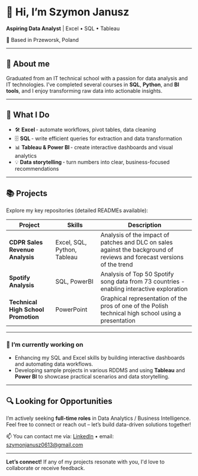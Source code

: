 # 👋 Hi, I’m **Szymon Janusz**

**Aspiring Data Analyst** | Excel • SQL • Tableau

📍 Based in Przeworsk, Poland

---

## 🎯 About me

Graduated from an IT technical school with a passion for data analysis and IT technologies. I’ve completed several courses in **SQL**, **Python**, and **BI tools**, and I enjoy transforming raw data into actionable insights.

---

## 🚀 What I Do

* 🛠 **Excel** - automate workflows, pivot tables, data cleaning
* 🗄️ **SQL** - write efficient queries for extraction and data transformation
* 📊 **Tableau & Power BI** - create interactive dashboards and visual analytics
* 💡 **Data storytelling** - turn numbers into clear, business-focused recommendations

---

## 📚 Projects

Explore my key repositories (detailed READMEs available):

| Project                             | Skills               | Description                                                                                         |
| ----------------------------------- | -------------------- | --------------------------------------------------------------------------------------------------- |
| **CDPR Sales Revenue Analysis**     | Excel, SQL, Python, Tableau  |  Analysis of the impact of patches and DLC on sales against the background of reviews and forecast versions of the trend              |
| **Spotify Analysis** | SQL, PowerBI         | Analysis of Top 50 Spotify song data from 73 countries - enabling interactive exploration |
| **Technical High School Promotion** | PowerPoint           |  Graphical representation of the pros of one of the Polish technical high school using a presentation |

---

### 🔭 I’m currently working on
- Enhancing my SQL and Excel skills by building interactive dashboards and automating data workflows.
- Developing sample projects in various RDDMS and using **Tableau** and **Power BI** to showcase practical scenarios and data storytelling.

---

## 🔍 Looking for Opportunities

I’m actively seeking **full-time roles** in Data Analytics / Business Intelligence.
Feel free to connect or reach out – let’s build data-driven solutions together!

📫 You can contact me via: [LinkedIn](https://www.linkedin.com/in/szymon-janusz/) • email: [szymonjanusz0613@gmail.com](mailto:szymonjanusz0613@gmail.com)

---

**Let’s connect!** If any of my projects resonate with you, I'd love to collaborate or receive feedback.
